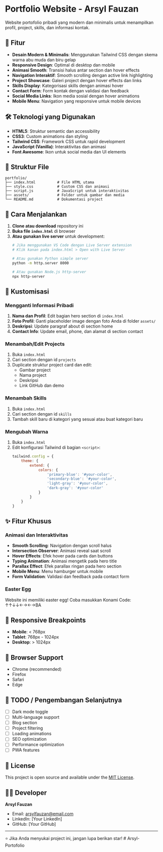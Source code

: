 # Portfolio Website - Arsyl Fauzan

Website portofolio pribadi yang modern dan minimalis untuk menampilkan profil, project, skills, dan informasi kontak.

## 🌟 Fitur

- **Desain Modern & Minimalis**: Menggunakan Tailwind CSS dengan skema warna abu muda dan biru gelap
- **Responsive Design**: Optimal di desktop dan mobile
- **Animasi Smooth**: Transisi halus antar section dan hover effects
- **Navigation Interaktif**: Smooth scrolling dengan active link highlighting
- **Project Showcase**: Galeri project dengan hover effects dan links
- **Skills Display**: Kategorisasi skills dengan animasi hover
- **Contact Form**: Form kontak dengan validasi dan feedback
- **Social Media Links**: Ikon media sosial dengan hover animations
- **Mobile Menu**: Navigation yang responsive untuk mobile devices

## 🛠️ Teknologi yang Digunakan

- **HTML5**: Struktur semantic dan accessibility
- **CSS3**: Custom animations dan styling
- **Tailwind CSS**: Framework CSS untuk rapid development
- **JavaScript (Vanilla)**: Interaktivitas dan animasi
- **Font Awesome**: Ikon untuk social media dan UI elements

## 📁 Struktur File

```
portfolio/
├── index.html          # File HTML utama
├── style.css           # Custom CSS dan animasi
├── script.js           # JavaScript untuk interaktivitas
├── assets/             # Folder untuk gambar dan media
└── README.md           # Dokumentasi project
```

## 🚀 Cara Menjalankan

1. **Clone atau download** repository ini
2. **Buka file `index.html`** di browser
3. **Atau gunakan live server** untuk development:
   ```bash
   # Jika menggunakan VS Code dengan Live Server extension
   # Klik kanan pada index.html > Open with Live Server
   
   # Atau gunakan Python simple server
   python -m http.server 8000
   
   # Atau gunakan Node.js http-server
   npx http-server
   ```

## 🎨 Kustomisasi

### Mengganti Informasi Pribadi

1. **Nama dan Profil**: Edit bagian hero section di `index.html`
2. **Foto Profil**: Ganti placeholder image dengan foto Anda di folder `assets/`
3. **Deskripsi**: Update paragraf about di section home
4. **Contact Info**: Update email, phone, dan alamat di section contact

### Menambah/Edit Projects

1. Buka `index.html`
2. Cari section dengan id `projects`
3. Duplicate struktur project card dan edit:
   - Gambar project
   - Nama project
   - Deskripsi
   - Link GitHub dan demo

### Menambah Skills

1. Buka `index.html`
2. Cari section dengan id `skills`
3. Tambah skill baru di kategori yang sesuai atau buat kategori baru

### Mengubah Warna

1. Buka `index.html`
2. Edit konfigurasi Tailwind di bagian `<script>`:
   ```javascript
   tailwind.config = {
       theme: {
           extend: {
               colors: {
                   'primary-blue': '#your-color',
                   'secondary-blue': '#your-color',
                   'light-gray': '#your-color',
                   'dark-gray': '#your-color'
               }
           }
       }
   }
   ```

## ✨ Fitur Khusus

### Animasi dan Interaktivitas

- **Smooth Scrolling**: Navigation dengan scroll halus
- **Intersection Observer**: Animasi reveal saat scroll
- **Hover Effects**: Efek hover pada cards dan buttons
- **Typing Animation**: Animasi mengetik pada hero title
- **Parallax Effect**: Efek parallax ringan pada hero section
- **Mobile Menu**: Menu hamburger untuk mobile
- **Form Validation**: Validasi dan feedback pada contact form

### Easter Egg

Website ini memiliki easter egg! Coba masukkan Konami Code: ↑↑↓↓←→←→BA

## 📱 Responsive Breakpoints

- **Mobile**: < 768px
- **Tablet**: 768px - 1024px
- **Desktop**: > 1024px

## 🔧 Browser Support

- Chrome (recommended)
- Firefox
- Safari
- Edge

## 📝 TODO / Pengembangan Selanjutnya

- [ ] Dark mode toggle
- [ ] Multi-language support
- [ ] Blog section
- [ ] Project filtering
- [ ] Loading animations
- [ ] SEO optimization
- [ ] Performance optimization
- [ ] PWA features

## 📄 License

This project is open source and available under the [MIT License](LICENSE).

## 👨‍💻 Developer

**Arsyl Fauzan**
- Email: arsylfauzan@email.com
- LinkedIn: [Your LinkedIn]
- GitHub: [Your GitHub]

---

⭐ Jika Anda menyukai project ini, jangan lupa berikan star!
#   A r s y l - P o r t o f o l i o  
 